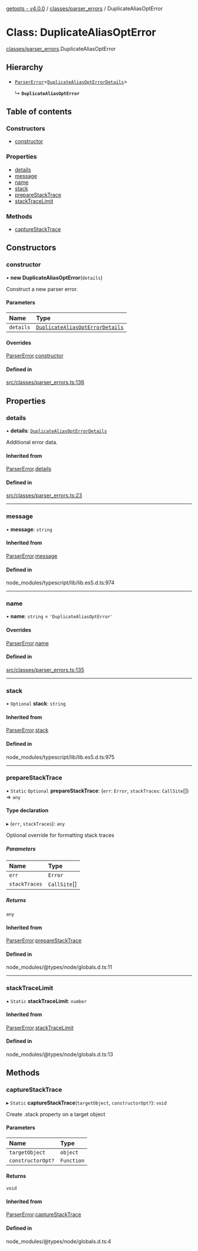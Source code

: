 [getopts - v4.0.0](../README.md) / [classes/parser_errors](../modules/classes_parser_errors.md) / DuplicateAliasOptError

# Class: DuplicateAliasOptError

[classes/parser_errors](../modules/classes_parser_errors.md).DuplicateAliasOptError

## Hierarchy

- [`ParserError`](classes_parser_errors.ParserError.md)<[`DuplicateAliasOptErrorDetails`](../interfaces/interfaces_parser_error_details.DuplicateAliasOptErrorDetails.md)\>

  ↳ **`DuplicateAliasOptError`**

## Table of contents

### Constructors

- [constructor](classes_parser_errors.DuplicateAliasOptError.md#constructor)

### Properties

- [details](classes_parser_errors.DuplicateAliasOptError.md#details)
- [message](classes_parser_errors.DuplicateAliasOptError.md#message)
- [name](classes_parser_errors.DuplicateAliasOptError.md#name)
- [stack](classes_parser_errors.DuplicateAliasOptError.md#stack)
- [prepareStackTrace](classes_parser_errors.DuplicateAliasOptError.md#preparestacktrace)
- [stackTraceLimit](classes_parser_errors.DuplicateAliasOptError.md#stacktracelimit)

### Methods

- [captureStackTrace](classes_parser_errors.DuplicateAliasOptError.md#capturestacktrace)

## Constructors

### constructor

• **new DuplicateAliasOptError**(`details`)

Construct a new parser error.

#### Parameters

| Name      | Type                                                                                                              |
| :-------- | :---------------------------------------------------------------------------------------------------------------- |
| `details` | [`DuplicateAliasOptErrorDetails`](../interfaces/interfaces_parser_error_details.DuplicateAliasOptErrorDetails.md) |

#### Overrides

[ParserError](classes_parser_errors.ParserError.md).[constructor](classes_parser_errors.ParserError.md#constructor)

#### Defined in

[src/classes/parser_errors.ts:136](https://github.com/prasadrajandran/node-getopts/blob/09d8331/src/classes/parser_errors.ts#L136)

## Properties

### details

• **details**: [`DuplicateAliasOptErrorDetails`](../interfaces/interfaces_parser_error_details.DuplicateAliasOptErrorDetails.md)

Additional error data.

#### Inherited from

[ParserError](classes_parser_errors.ParserError.md).[details](classes_parser_errors.ParserError.md#details)

#### Defined in

[src/classes/parser_errors.ts:23](https://github.com/prasadrajandran/node-getopts/blob/09d8331/src/classes/parser_errors.ts#L23)

---

### message

• **message**: `string`

#### Inherited from

[ParserError](classes_parser_errors.ParserError.md).[message](classes_parser_errors.ParserError.md#message)

#### Defined in

node_modules/typescript/lib/lib.es5.d.ts:974

---

### name

• **name**: `string` = `'DuplicateAliasOptError'`

#### Overrides

[ParserError](classes_parser_errors.ParserError.md).[name](classes_parser_errors.ParserError.md#name)

#### Defined in

[src/classes/parser_errors.ts:135](https://github.com/prasadrajandran/node-getopts/blob/09d8331/src/classes/parser_errors.ts#L135)

---

### stack

• `Optional` **stack**: `string`

#### Inherited from

[ParserError](classes_parser_errors.ParserError.md).[stack](classes_parser_errors.ParserError.md#stack)

#### Defined in

node_modules/typescript/lib/lib.es5.d.ts:975

---

### prepareStackTrace

▪ `Static` `Optional` **prepareStackTrace**: (`err`: `Error`, `stackTraces`: `CallSite`[]) => `any`

#### Type declaration

▸ (`err`, `stackTraces`): `any`

Optional override for formatting stack traces

##### Parameters

| Name          | Type         |
| :------------ | :----------- |
| `err`         | `Error`      |
| `stackTraces` | `CallSite`[] |

##### Returns

`any`

#### Inherited from

[ParserError](classes_parser_errors.ParserError.md).[prepareStackTrace](classes_parser_errors.ParserError.md#preparestacktrace)

#### Defined in

node_modules/@types/node/globals.d.ts:11

---

### stackTraceLimit

▪ `Static` **stackTraceLimit**: `number`

#### Inherited from

[ParserError](classes_parser_errors.ParserError.md).[stackTraceLimit](classes_parser_errors.ParserError.md#stacktracelimit)

#### Defined in

node_modules/@types/node/globals.d.ts:13

## Methods

### captureStackTrace

▸ `Static` **captureStackTrace**(`targetObject`, `constructorOpt?`): `void`

Create .stack property on a target object

#### Parameters

| Name              | Type       |
| :---------------- | :--------- |
| `targetObject`    | `object`   |
| `constructorOpt?` | `Function` |

#### Returns

`void`

#### Inherited from

[ParserError](classes_parser_errors.ParserError.md).[captureStackTrace](classes_parser_errors.ParserError.md#capturestacktrace)

#### Defined in

node_modules/@types/node/globals.d.ts:4
